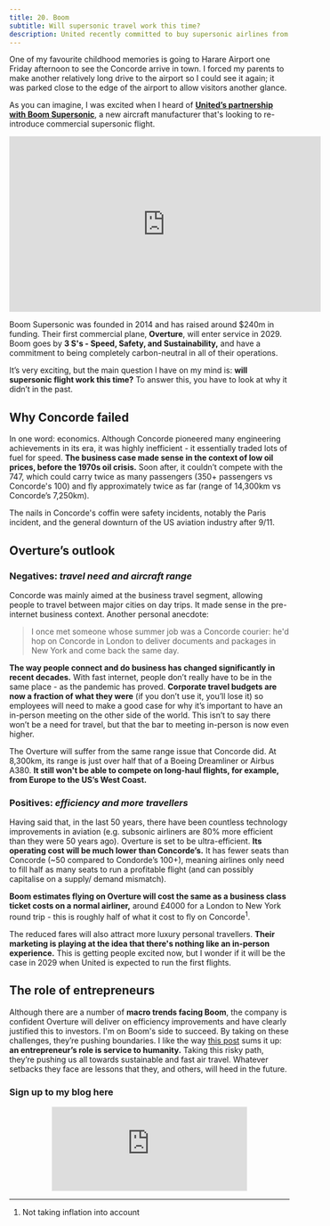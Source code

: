 ```yaml
---
title: 20. Boom
subtitle: Will supersonic travel work this time?
description: United recently committed to buy supersonic airlines from Boom Supersonic. Will supersonic travel work this time?
---
```

One of my favourite childhood memories is going to Harare Airport one Friday afternoon to see the Concorde arrive in town. I forced my parents to make another relatively long drive to the airport so I could see it again; it was parked close to the edge of the airport to allow visitors another glance.

As you can imagine, I was excited when I heard of __[United’s partnership with Boom Supersonic](https://boomsupersonic.com/united)__, a new aircraft manufacturer that's looking to re-introduce commercial supersonic flight.

<iframe width="560" height="315" src="https://www.youtube.com/embed/GoSNLQ5NGoc" style="margin: 0 auto; dislay: block;" title="YouTube video player" frameborder="0" allow="accelerometer; autoplay; clipboard-write; encrypted-media; gyroscope; picture-in-picture" allowfullscreen></iframe>

Boom Supersonic was founded in 2014 and has raised around $240m in funding. Their first commercial plane, __Overture__, will enter service in 2029. Boom goes by __3 S's - Speed, Safety, and Sustainability,__ and have a commitment to being completely carbon-neutral in all of their operations.

It’s very exciting, but the main question I have on my mind is: __will supersonic flight work this time?__ To answer this, you have to look at why it didn’t in the past.

## Why Concorde failed
In one word: economics. Although Concorde pioneered many engineering achievements in its era, it was highly inefficient - it essentially traded lots of fuel for speed. __The business case made sense in the context of low oil prices, before the 1970s oil crisis.__ Soon after, it couldn’t compete with the 747, which could carry twice as many passengers (350+ passengers vs Concorde's 100) and fly approximately twice as far (range of 14,300km vs Concorde’s 7,250km).

The nails in Concorde's coffin were safety incidents, notably the Paris incident, and the general downturn of the US aviation industry after 9/11.

## Overture’s outlook
### Negatives: *travel need and aircraft range*
Concorde was mainly aimed at the business travel segment, allowing people to travel between major cities on day trips. It made sense in the pre-internet business context. Another personal anecdote:

>I once met someone whose summer job was a Concorde courier: he'd hop on Concorde in London to deliver documents and packages in New York and come back the same day.

__The way people connect and do business has changed significantly in recent decades.__ With fast internet, people don’t really have to be in the same place - as the pandemic has proved. __Corporate travel budgets are now a fraction of what they were__ (if you don’t use it, you’ll lose it) so employees will need to make a good case for why it’s important to have an in-person meeting on the other side of the world. This isn’t to say there won’t be a need for travel, but that the bar to meeting in-person is now even higher.

The Overture will suffer from the same range issue that Concorde did. At 8,300km, its range is just over half that of a Boeing Dreamliner or Airbus A380. __It still won't be able to compete on long-haul flights, for example, from Europe to the US’s West Coast.__

### Positives: *efficiency and more travellers*
Having said that, in the last 50 years, there have been countless technology improvements in aviation (e.g. subsonic airliners are 80% more efficient than they were 50 years ago). Overture is set to be ultra-efficient. __Its operating cost will be much lower than Concorde’s.__ It has fewer seats than Concorde (~50 compared to Condorde’s 100+), meaning airlines only need to fill half as many seats to run a profitable flight (and can possibly capitalise on a supply/ demand mismatch).

__Boom estimates flying on Overture will cost the same as a business class ticket costs on a normal airliner,__ around £4000 for a London to New York round trip - this is roughly half of what it cost to fly on Concorde<sup>1</sup>.

The reduced fares will also attract more luxury personal travellers. __Their marketing is playing at the idea that there's nothing like an in-person experience.__ This is getting people excited now, but I wonder if it will be the case in 2029 when United is expected to run the first flights.

## The role of entrepreneurs
Although there are a number of __macro trends facing Boom__, the company is confident Overture will deliver on efficiency improvements and have clearly justified this to investors. I'm on Boom's side to succeed. By taking on these challenges, they’re pushing boundaries. I like the way [this post](https://www.imranmahmud.com/writing/why-entrepreneurship-matters-the-meanings-of-success-and-failure-and-making-sense-of-risk) sums it up: __an entrepreneur’s role is service to humanity.__ Taking this risky path, they’re pushing us all towards sustainable and fast air travel. Whatever setbacks they face are lessons that they, and others, will heed in the future.

### Sign up to my blog here
<div
  style="text-align:center;width:100%;">
<iframe src="https://taariq.substack.com/embed" width="350" height="150" style="border:1px solid #EEE; background:white; margin: 0 auto; dislay: block;" frameborder="0" scrolling="no"></iframe>

</div>

-----
1. Not taking inflation into account
